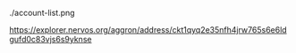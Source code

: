 
./account-list.png

https://explorer.nervos.org/aggron/address/ckt1qyq2e35nfh4jrw765s6e6ldgufd0c83vjs6s9yknse
